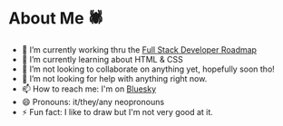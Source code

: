 # About Me 🕷️

- 🔭 I’m currently working thru the [Full Stack Developer Roadmap](https://roadmap.sh/full-stack)
- 🌱 I’m currently learning about HTML & CSS
- 👯 I’m not looking to collaborate on anything yet, hopefully soon tho!
- 🤔 I’m not looking for help with anything right now.
- 📫 How to reach me: I'm on [Bluesky](https://bsky.app/profile/spiderfuture.bsky.social)
- 😄 Pronouns: it/they/any neopronouns
- ⚡ Fun fact: I like to draw but I'm not very good at it.

